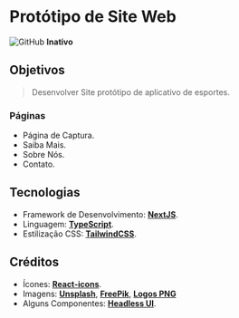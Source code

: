 # Protótipo de Site Web
![GitHub](https://img.icons8.com/fluency/16/github.png) **Inativo**

## Objetivos

>Desenvolver Site protótipo de aplicativo de esportes.

### Páginas

- Página de Captura.
- Saiba Mais.
- Sobre Nós.
- Contato.

## Tecnologias

- Framework de Desenvolvimento: [**NextJS**][Next].
- Linguagem: [**TypeScript**][Type].
- Estilização CSS: [**TailwindCSS**][Tail].

[Next]: https://nextjs.org/
[Type]: https://www.typescriptlang.org/
[Tail]: https://tailwindcss.com/

## Créditos

- Ícones: [**React-icons**][Icons].
- Imagens: [**Unsplash**][Plash], [**FreePik**][Pik], [**Logos PNG**][Logos]
- Alguns Componentes: [**Headless UI**][Head].

[Icons]: https://react-icons.github.io/react-icons/
[Plash]: https://unsplash.com/pt-br
[Logos]: https://logospng.org/
[Pik]: https://br.freepik.com/
[Head]: https://headlessui.com/

